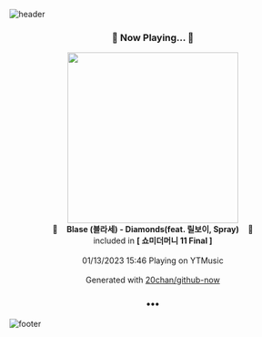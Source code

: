 ![header](https://capsule-render.vercel.app/api?type=wave&height=170&section=header&text=Hi.%20I'm%20SHIFT&fontColor=090707&fontAlignX=45&fontAlignY=65&fontSize=100)

<h3 align="center">🎵 Now Playing... 🎵</h3>
<p align="center">
  <a href="https://music.youtube.com/watch?v=v3waGyIJhVY">
    <img width="300" src="https://lh3.googleusercontent.com/naCJaSWZ4_H5Aan1oSIOb_0GVAp2DI9XaZ7xqdFkGTpVEBc478VKF_Qy_zcskfAWFsFDEKrohr97U4E">
  </a>
  <br>
  🎵&nbsp&nbsp&nbsp <b>Blase (블라세) - Diamonds(feat. 릴보이, Spray)</b> &nbsp&nbsp&nbsp🎵
  <br>
  included in <b>[ 쇼미더머니 11 Final ]</b>
  
  <br />
  <br />
  01/13/2023 15:46 Playing on YTMusic
  <br />
  <br />
  Generated with <a href="https://github.com/20chan/github-now">20chan/github-now</a>
</p>

<h3 align="center">•••</h3>

![footer](https://capsule-render.vercel.app/api?type=wave&height=150&section=footer)

